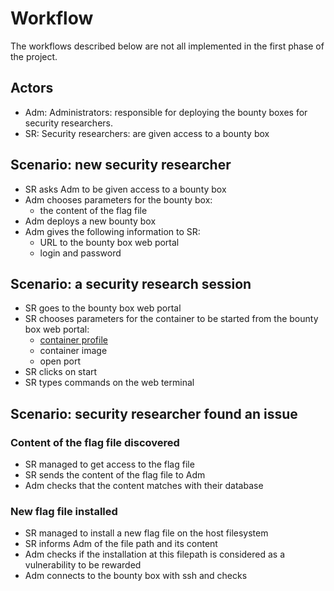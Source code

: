 # Workflow

The workflows described below are not all implemented in the first phase of the project. 

## Actors

- Adm: Administrators: responsible for deploying the bounty boxes for security researchers.
- SR: Security researchers: are given access to a bounty box

## Scenario: new security researcher

- SR asks Adm to be given access to a bounty box
- Adm chooses parameters for the bounty box:
  - the content of the flag file
- Adm deploys a new bounty box
- Adm gives the following information to SR:
  - URL to the bounty box web portal
  - login and password

## Scenario: a security research session

- SR goes to the bounty box web portal
- SR chooses parameters for the container to be started from the bounty box web portal:
  - [container profile](profiles.md)
  - container image
  - open port
- SR clicks on start
- SR types commands on the web terminal

## Scenario: security researcher found an issue

### Content of the flag file discovered

- SR managed to get access to the flag file
- SR sends the content of the flag file to Adm
- Adm checks that the content matches with their database

### New flag file installed

- SR managed to install a new flag file on the host filesystem
- SR informs Adm of the file path and its content
- Adm checks if the installation at this filepath is considered as a vulnerability to be rewarded
- Adm connects to the bounty box with ssh and checks
